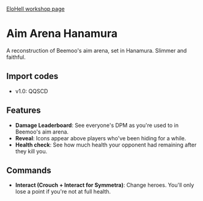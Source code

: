 [EloHell workshop page](https://workshop.elohell.gg/cT48-6oqUULxGYq)



# Aim Arena Hanamura
A reconstruction of Beemoo's aim arena, set in Hanamura. Slimmer and faithful.

## Import codes
- v1.0: QQSCD



## Features
- **Damage Leaderboard**: See everyone's DPM as you're used to in Beemoo's aim arena.
- **Reveal**: Icons appear above players who've been hiding for a while.
- **Health check**: See how much health your opponent had remaining after they kill you.



## Commands
- **Interact (Crouch + Interact for Symmetra)**: Change heroes. You'll only lose a point if you're not at full health.